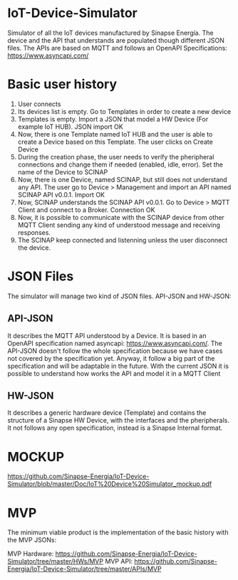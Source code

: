 # IoT-Device-Simulator

Simulator of all the IoT devices manufactured by Sinapse Energía. 
The device and the API that understands are populated though different JSON files. 
The APIs are based on MQTT and follows an OpenAPI Specifications: https://www.asyncapi.com/

# Basic user history

1. User connects
2. Its devices list is empty. Go to Templates in order to create a new device
3. Templates is empty. Import a JSON that model a HW Device (For example IoT HUB). JSON import OK
4. Now, there is one Template named IoT HUB and the user is able to create a Device based on this Template. The user clicks on Create Device
5. During the creation phase, the user needs to verify the pheripheral connections and change them if needed (enabled, idle, error). Set the name of the Device to SCINAP
6. Now, there is one Device, named SCINAP, but still does not understand any API. The user go to Device > Management and import an API named SCINAP API v0.0.1. Import OK
7. Now, SCINAP understands the SCINAP API v0.0.1. Go to Device > MQTT Client and connect to a Broker. Connection OK
8. Now, it is possible to communicate with the SCINAP device from other MQTT Client sending any kind of understood message and receiving responses. 
9. The SCINAP keep connected and listenning unless the user disconnect the device.

# JSON Files

The simulator will manage two kind of JSON files. API-JSON and HW-JSON:

## API-JSON

It describes the MQTT API understood by a Device. It is based in an OpenAPI specification named asyncapi: https://www.asyncapi.com/. The API-JSON doesn't follow the whole specification because we have cases not covered by the specification yet. Anyway, it follow a big part of the specification and will be adaptable in the future. With the current JSON it is possible to understand how works the API and model it in a MQTT Client

## HW-JSON

It describes a generic hardware device (Template) and contains the structure of a Sinapse HW Device, with the interfaces and the pheripherals. It not follows any open specification, instead is a Sinapse Internal format.

# MOCKUP

https://github.com/Sinapse-Energia/IoT-Device-Simulator/blob/master/Doc/IoT%20Device%20Simulator_mockup.pdf

# MVP

The minimum viable product is the implementation of the basic history with the MVP JSONs:

MVP Hardware: https://github.com/Sinapse-Energia/IoT-Device-Simulator/tree/master/HWs/MVP
MVP API: https://github.com/Sinapse-Energia/IoT-Device-Simulator/tree/master/APIs/MVP

